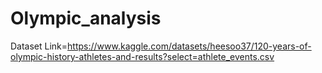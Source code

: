 # Olympic_analysis
Dataset Link=https://www.kaggle.com/datasets/heesoo37/120-years-of-olympic-history-athletes-and-results?select=athlete_events.csv
